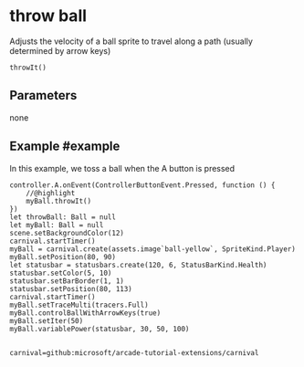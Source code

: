 # throw ball

Adjusts the velocity of a ball sprite to travel along a path (usually determined by arrow keys)

```sig
throwIt()
```

## Parameters

none

## Example #example

In this example, we toss a ball when the A button is pressed

```blocks
controller.A.onEvent(ControllerButtonEvent.Pressed, function () {
    //@highlight
    myBall.throwIt()
})
let throwBall: Ball = null
let myBall: Ball = null
scene.setBackgroundColor(12)
carnival.startTimer()
myBall = carnival.create(assets.image`ball-yellow`, SpriteKind.Player)
myBall.setPosition(80, 90)
let statusbar = statusbars.create(120, 6, StatusBarKind.Health)
statusbar.setColor(5, 10)
statusbar.setBarBorder(1, 1)
statusbar.setPosition(80, 113)
carnival.startTimer()
myBall.setTraceMulti(tracers.Full)
myBall.controlBallWithArrowKeys(true)
myBall.setIter(50)
myBall.variablePower(statusbar, 30, 50, 100)


```

```package
carnival=github:microsoft/arcade-tutorial-extensions/carnival
```
